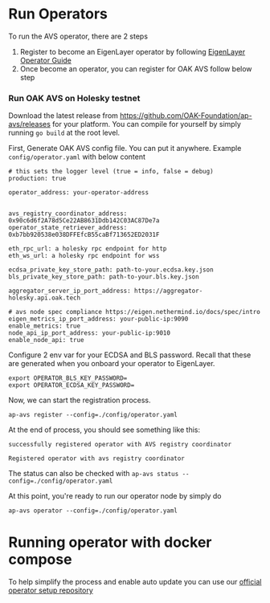 # Run Operators

To run the AVS operator, there are 2 steps

1. Register to become an EigenLayer operator by following [EigenLayer Operator Guide](https://docs.eigenlayer.xyz/eigenlayer/operator-guides/operator-introduction)
2. Once become an operator, you can register for OAK AVS follow below step

### Run OAK AVS on Holesky testnet

Download the latest release from https://github.com/OAK-Foundation/ap-avs/releases for your platform. You can compile for yourself by simply running `go build` at the root level.

First, Generate OAK AVS config file. You can put it anywhere. Example `config/operator.yaml` with below content

```
# this sets the logger level (true = info, false = debug)
production: true

operator_address: your-operator-address


avs_registry_coordinator_address: 0x90c6d6f2A78d5Ce22AB8631Ddb142C03AC87De7a
operator_state_retriever_address: 0xb7bb920538e038DFFEfcB55caBf713652ED2031F

eth_rpc_url: a holesky rpc endpoint for http
eth_ws_url: a holesky rpc endpoint for wss

ecdsa_private_key_store_path: path-to-your.ecdsa.key.json
bls_private_key_store_path: path-to-your.bls.key.json

aggregator_server_ip_port_address: https://aggregator-holesky.api.oak.tech

# avs node spec compliance https://eigen.nethermind.io/docs/spec/intro
eigen_metrics_ip_port_address: your-public-ip:9090
enable_metrics: true
node_api_ip_port_address: your-public-ip:9010
enable_node_api: true
```

Configure 2 env var for your ECDSA and BLS password. Recall that these are
generated when you onboard your operator to EigenLayer.

```
export OPERATOR_BLS_KEY_PASSWORD=
export OPERATOR_ECDSA_KEY_PASSWORD=
```

Now, we can start the registration process.

```
ap-avs register --config=./config/operator.yaml
```

At the end of process, you should see something like this:

```
successfully registered operator with AVS registry coordinator

Registered operator with avs registry coordinator
```

The status can also be checked with `ap-avs status --config=./config/operator.yaml`

At this point, you're ready to run our operator node by simply do

```
ap-avs operator --config=./config/operator.yaml
```

# Running operator with docker compose

To help simplify the process and enable auto update you can use our [official
operator setup repository](https://github.com/AvaProtocol/ap-operator-setup)
